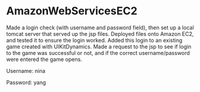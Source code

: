 # AmazonWebServicesEC2
Made a login check (with username and password field), then set up a local tomcat server that served up the jsp files. 
Deployed files onto Amazon EC2, and tested it to ensure the login worked. Added this login to an existing game created with UIKitDynamics. 
Made a request to the jsp to see if login to the game was successful or not, and if the correct username/password were entered the game opens. 

Username: nina

Password: yang
